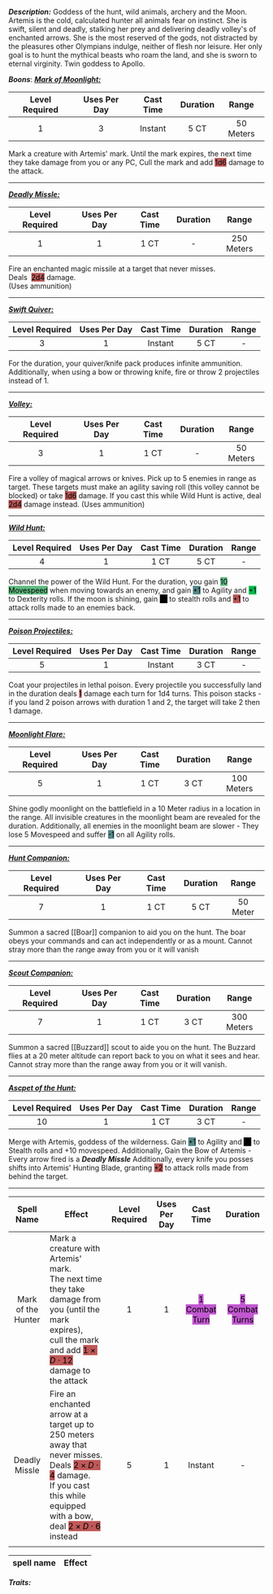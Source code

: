 ***Description:***
Goddess of the hunt, wild animals, archery and the Moon.
Artemis is the cold, calculated hunter all animals fear on instinct.
She is swift, silent and deadly, stalking her prey and delivering deadly volley's of enchanted arrows.
She is the most reserved of the gods, not distracted by the pleasures other Olympians indulge, neither of flesh nor leisure. 
Her only goal is to hunt the mythical beasts who roam the land, and she is sworn to eternal virginity. Twin goddess to Apollo.

***Boons***:
<b><ins><i>Mark of Moonlight:</i></ins></b>

| Level Required | Uses Per Day | Cast Time | Duration |   Range   |
|:--------------:|:------------:|:---------:|:--------:|:---------:|
|       1        |      3       |   Instant    |   5 CT   | 50 Meters | 
Mark a creature with Artemis' mark. 
Until the mark expires, the next time they take damage from you or any PC,
Cull the mark and add <mark style="background: #9E0000A6;">1d6</mark> damage to the attack.

------------------
<b><ins><i>Deadly Missle:</i></ins></b>

| Level Required | Uses Per Day | Cast Time | Duration |   Range    |
|:--------------:|:------------:|:---------:|:--------:|:----------:|
|       1        |      1       |   1 CT    |    -     | 250 Meters | 
Fire an enchanted magic missile at a target that never misses.  
Deals  <mark style="background: #930000A6;">2d4</mark> damage.  
(Uses ammunition)

------------------
<b><ins><i>Swift Quiver:</i></ins></b>

| Level Required | Uses Per Day | Cast Time | Duration | Range |
|:--------------:|:------------:|:---------:|:--------:|:-----:|
|       3        |      1       |  Instant  |   5 CT   |   -   | 
For the duration, your quiver/knife pack produces infinite ammunition.
Additionally, when using a bow or throwing knife, fire or throw 2 projectiles instead of 1.

-----------------
<b><ins><i>Volley:</i></ins></b>

| Level Required | Uses Per Day | Cast Time | Duration |   Range   |
|:--------------:|:------------:|:---------:|:--------:|:---------:|
|       3        |      1       |   1 CT    |    -     | 50 Meters | 
Fire a volley of magical arrows or knives.
Pick up to 5 enemies in range as target. 
These targets must make an agility saving roll (this volley cannot be blocked) or take <mark style="background: #930000A6;">1d6</mark> damage.
If you cast this while Wild Hunt is active, deal <mark style="background: #930000A6;">2d4</mark> damage instead.
(Uses ammunition)

------------------
<b><ins><i>Wild Hunt:</i></ins></b>

| Level Required | Uses Per Day | Cast Time | Duration | Range |
|:--------------:|:------------:|:---------:|:--------:|:-----:|
|       4        |      1       |   1 CT    |   5 CT   |   -   | 
Channel the power of the Wild Hunt.
For the duration, you gain <mark style="background: #60BB81;">10 Movespeed</mark> when moving towards an enemy,
and gain <mark style="background: #004A4CA6;">+1</mark> to Agility and <mark style="background: #00BB4D;">+1</mark> to Dexterity rolls.
If the moon is shining, gain <mark style="background: #000000;">+1</mark> to stealth rolls and <mark style="background: #930000A6;">+1</mark> to attack rolls made to an enemies back.

------------------
<b><ins><i>Poison Projectiles:</i></ins></b>

| Level Required | Uses Per Day | Cast Time | Duration | Range |
|:--------------:|:------------:|:---------:|:--------:|:-----:|
|       5        |      1       |  Instant  |   3 CT   |   -   |
Coat your projectiles in lethal poison.
Every projectile you successfully land in the duration deals <mark style="background: #930000A6;">1</mark> damage each turn for 1d4 turns.
This poison stacks - if you land 2 poison arrows with duration 1 and 2, the target will take 2 then 1 damage.

------------------
<b><ins><i>Moonlight Flare:</i></ins></b>

| Level Required | Uses Per Day | Cast Time | Duration |   Range    |
|:--------------:|:------------:|:---------:|:--------:|:----------:|
|       5        |      1       |   1 CT    |   3 CT   | 100 Meters | 
Shine godly moonlight on the battlefield in a 10 Meter radius in a location in the range.
All invisible creatures in the moonlight beam are revealed for the duration.
Additionally, all enemies in the moonlight beam are slower - 
They lose 5 Movespeed and suffer <mark style="background: #004A4CA6;">-1</mark> on all Agility rolls.

------------------
<b><ins><i>Hunt Companion:</i></ins></b>

| Level Required | Uses Per Day | Cast Time | Duration |  Range  |
|:--------------:|:------------:|:---------:|:--------:|:-------:|
|       7        |      1       |   1 CT    |   5 CT   | 50 Meter | 
Summon a sacred [[Boar]] companion to aid you on the hunt.
The boar obeys your commands and can act independently or as a mount. 
Cannot stray more than the range away from you or it will vanish

------------------
<b><ins><i>Scout Companion:</i></ins></b>

| Level Required | Uses Per Day | Cast Time | Duration |   Range    |
|:--------------:|:------------:|:---------:|:--------:|:----------:|
|       7        |      1       |   1 CT    |   3 CT   | 300 Meters | 
Summon a sacred [[Buzzard]] scout to aide you on the hunt.
The Buzzard flies at a 20 meter altitude can report back to you on what it sees and hear.
Cannot stray more than the range away from you or it will vanish.

------------------
<b><ins><i>Ascpet of the Hunt:</i></ins></b>

| Level Required | Uses Per Day | Cast Time | Duration | Range |
|:--------------:|:------------:|:---------:|:--------:|:-----:|
|       10       |      1       |   1 CT    |   3 CT   |   -   | 
Merge with Artemis, goddess of the wilderness.
Gain <mark style="background: #004A4CA6;">+1</mark> to Agility and <mark style="background: #000000;">+1</mark> to Stealth rolls and +10 movespeed.
Additionally, Gain the Bow of Artemis - 
Every arrow fired is a ***Deadly Missle***
Additionally, every knife you posses shifts into Artemis' Hunting Blade, granting <mark style="background: #930000A6;">+2</mark> to attack rolls made from behind the target.

------------------


| Spell Name | Effect | Level Required | Uses Per Day | Cast Time| Duration|
| :--: | -- | :--: | :--: | :--: | :--: |
| Mark of the Hunter | Mark a creature with Artemis' mark. <br> The next time they take damage from you (until the mark expires),<br> cull the mark and add <mark style="background: #9E0000A6;">$1 \times D\cdot12$</mark> damage to the attack| 1 | 1 | <mark style="background: #A100B8A6;">1 Combat Turn </mark>  | <mark style="background: #A100B8A6;">5 Combat Turns </mark> | 
| Deadly Missle | Fire an enchanted arrow at a target up to 250 meters away that never misses. <br> Deals <mark style="background: #9E0000A6;">$2 \times D\cdot4$</mark> damage.<br> If you cast this while equipped with a bow, deal <mark style="background: #9E0000A6;">$2 \times D\cdot6$</mark> instead| 5 | 1 | Instant | - |
| | | | |

| spell name | Effect | 
| ---------- | ------ |


***Traits:*** 
